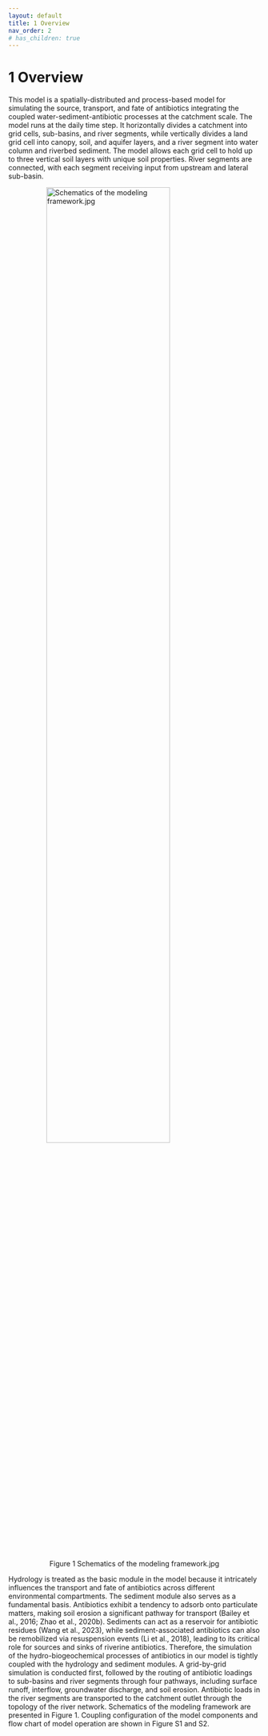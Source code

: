 ```yaml
---
layout: default
title: 1 Overview
nav_order: 2          
# has_children: true   
---
```

# 1 Overview

This model is a spatially-distributed and process-based model for simulating the source, transport, and fate of antibiotics integrating the coupled water-sediment-antibiotic processes at the catchment scale. The model runs at the daily time step. It horizontally divides a catchment into grid cells, sub-basins, and river segments, while vertically divides a land grid cell into canopy, soil, and aquifer layers, and a river segment into water column and riverbed sediment. The model allows each grid cell to hold up to three vertical soil layers with unique soil properties. River segments are connected, with each segment receiving input from upstream and lateral sub-basin. 

<img src="{{ '/assets/images/Schematics of the modeling framework.jpg' | relative_url }}" 
    alt="Schematics of the modeling framework.jpg" 
    style="display: block; margin: 0 auto; width: 70%;">

<div style="text-align: center">
Figure 1 Schematics of the modeling framework.jpg
</div>

Hydrology is treated as the basic module in the model because it intricately influences the transport and fate of antibiotics across different environmental compartments. The sediment module also serves as a fundamental basis. Antibiotics exhibit a tendency to adsorb onto particulate matters, making soil erosion a significant pathway for transport (Bailey et al., 2016; Zhao et al., 2020b).  Sediments can act as a reservoir for antibiotic residues (Wang et al., 2023), while sediment-associated antibiotics can also be remobilized via resuspension events (Li et al., 2018), leading to its critical role for sources and sinks of riverine antibiotics. Therefore, the simulation of the hydro-biogeochemical processes of antibiotics in our model is tightly coupled with the hydrology and sediment modules. A grid-by-grid simulation is conducted first, followed by the routing of antibiotic loadings to sub-basins and river segments through four pathways, including surface runoff, interflow, groundwater discharge, and soil erosion. Antibiotic loads in the river segments are transported to the catchment outlet through the topology of the river network. Schematics of the modeling framework are presented in Figure 1. Coupling configuration of the model components and flow chart of model operation are shown in Figure S1 and S2.


